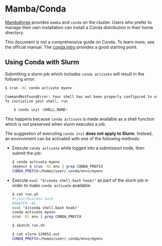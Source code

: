 # Mamba/Conda

[Mambaforge][mambaforge] provides `mamba` and `conda` on the cluster.
Users who prefer to manage their own installation can install a Conda distribution in their home directory.

This document is not a comprehensive guide on Conda. To learn more, see the official manual.
The [conda intro](https://conda.io/projects/conda/en/latest/user-guide/getting-started.html) provides a good starting point.

## Using Conda with Slurm

Submitting a slurm job which includes `conda activate` will result in the following error:

```sh
$ srun -N1 conda activate myenv

CommandNotFoundError: Your shell has not been properly configured to use 'conda activate'.
To initialize your shell, run

    $ conda init <SHELL_NAME>
```

This happens because `conda activate` is made available as a shell function which is not preserved when slurm executes a job.

The suggestion of executing `conda init` **does not apply to Slurm**.
Instead, an environment can be activated with one of the following methods:

- Execute `conda activate` while logged into a submission node, then submit the job:

  ```sh
  $ conda activate myenv
  (myenv) $ srun -N1 env | grep CONDA_PREFIX
  CONDA_PREFIX=/homes/user/.conda/envs/myenv
  ```

- Execute `eval "$(conda shell.bash hook)"` as part of the slurm job in order to make `conda activate` available:

  ```sh
  $ cat run.sh
  #!/usr/bin/env bash
  #SBATCH -N1
  eval "$(conda shell.bash hook)"
  conda activate myenv
  srun -N1 env | grep CONDA_PREFIX

  $ sbatch run.sh

  $ cat slurm-120651.out
  CONDA_PREFIX=/homes/user/.conda/envs/myenv
  ```

[mambaforge]: https://github.com/conda-forge/miniforge#mambaforge
